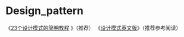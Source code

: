 # Design_pattern

《[23个设计模式的简明教程](http://blog.jobbole.com/74393/) 》（推荐）
《[设计模式英文版](http://www.tutorialspoint.com/design_pattern/)》（推荐参考阅读）
